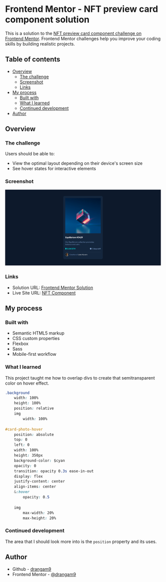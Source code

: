 # Frontend Mentor - NFT preview card component solution

This is a solution to the [NFT preview card component challenge on Frontend Mentor](https://www.frontendmentor.io/challenges/nft-preview-card-component-SbdUL_w0U). Frontend Mentor challenges help you improve your coding skills by building realistic projects.

## Table of contents

- [Overview](#overview)
  - [The challenge](#the-challenge)
  - [Screenshot](#screenshot)
  - [Links](#links)
- [My process](#my-process)
  - [Built with](#built-with)
  - [What I learned](#what-i-learned)
  - [Continued development](#continued-development)
- [Author](#author)

## Overview

### The challenge

Users should be able to:

- View the optimal layout depending on their device's screen size
- See hover states for interactive elements

### Screenshot

![](./screenshot.png)

### Links

- Solution URL: [Frontend Mentor Solution](https://www.frontendmentor.io/solutions/nft-preview-card-component-with-html-css-and-sass-IXa4Wb8qIA)
- Live Site URL: [NFT Component](https://drangam9.github.io/nft-preview-card-component)

## My process

### Built with

- Semantic HTML5 markup
- CSS custom properties
- Flexbox
- Sass
- Mobile-first workflow

### What I learned

This project taught me how to overlap divs to create that semitransparent color on hover effect.

```css
.background
    width: 100%
    height: 100%
    position: relative
    img
        width: 100%

#card-photo-hover
    position: absolute
    top: 0
    left: 0
    width: 100%
    height: 350px
    background-color: $cyan
    opacity: 0
    transition: opacity 0.3s ease-in-out
    display: flex
    justify-content: center
    align-items: center
    &:hover
        opacity: 0.5

    img
        max-width: 20%
        max-height: 20%
```

### Continued development

The area that I should look more into is the `position` property and its uses.

## Author

- Github - [drangam9](https://githhub.com/drangam0)
- Frontend Mentor - [@drangam9](https://www.frontendmentor.io/profile/drangam9)
